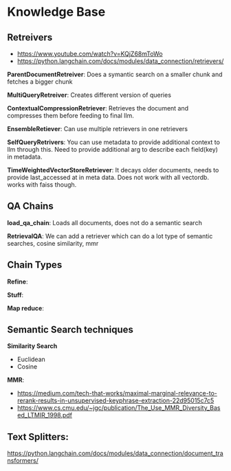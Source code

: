 # Knowledge Base

## Retreivers
- https://www.youtube.com/watch?v=KQjZ68mToWo
- https://python.langchain.com/docs/modules/data_connection/retrievers/

**ParentDocumentRetreiver**: Does a symantic search on a smaller chunk and fetches a bigger chunk

**MultiQueryRetreiver**: Creates different version of queries

**ContextualCompressionRetriever**: Retrieves the document and compresses them before feeding to final llm.

**EnsembleRetiever**: Can use multiple retrievers in one retrievers

**SelfQueryRetrivers**: You can use metadata to provide additional context to llm through this. Need to provide additional arg to describe each field(key) in metadata.

**TimeWeightedVectorStoreRetriever**: It decays older documents, needs to provide last_accessed at in meta data. Does not work with all vectordb. works with faiss though.

## QA Chains

**load_qa_chain**: Loads all documents, does not do a semantic search

**RetrievalQA**: We can add a retriever which can do a lot type of semantic searches, cosine similarity, mmr

## Chain Types

**Refine**:

**Stuff**:

**Map reduce**:

## Semantic Search techniques

**Similarity Search**

- Euclidean
- Cosine

**MMR**:
- https://medium.com/tech-that-works/maximal-marginal-relevance-to-rerank-results-in-unsupervised-keyphrase-extraction-22d95015c7c5
- https://www.cs.cmu.edu/~jgc/publication/The_Use_MMR_Diversity_Based_LTMIR_1998.pdf

## Text Splitters:
https://python.langchain.com/docs/modules/data_connection/document_transformers/

